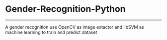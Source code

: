 # Gender-Recognition-Python

---------------
A gender recognition use OpenCV as image extactor and libSVM as machine learning to train and predict dataset
